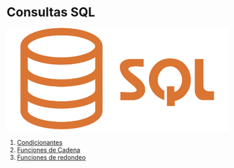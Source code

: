 # Consultas SQL
![SQL](img/sql.png)
1. [Condicionantes](condicionantes.md)
2. [Funciones de Cadena](funciones.md)
3. [Funciones de redondeo](redondeo.md)
